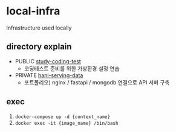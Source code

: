# local-infra
Infrastructure used locally

## directory explain
- PUBLIC [study-coding-test](https://github.com/hyeilly/study-coding-test)
  - 코딩테스트 준비를 위한 가상환경 설정 연습
- PRIVATE [hani-serving-data](https://github.com/hyeilly/hani-serving-data)
  - 포트폴리오) nginx / fastapi / mongodb 연결으로 API 서버 구축

## exec
1. `docker-compose up -d {context_name}`
2. `docker exec -it {image_name} /bin/bash`